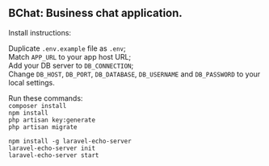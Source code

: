 BChat: Business chat application.
-
Install instructions:

Duplicate `.env.example` file as `.env`;\
Match `APP_URL` to your app host URL;\
Add your DB server to `DB_CONNECTION`;\
Change `DB_HOST`, `DB_PORT`, `DB_DATABASE`, `DB_USERNAME` and `DB_PASSWORD` to your local settings.

Run these commands:\
`composer install`\
`npm install`\
`php artisan key:generate`\
`php artisan migrate`

`npm install -g laravel-echo-server`\
`laravel-echo-server init`\
`laravel-echo-server start`
